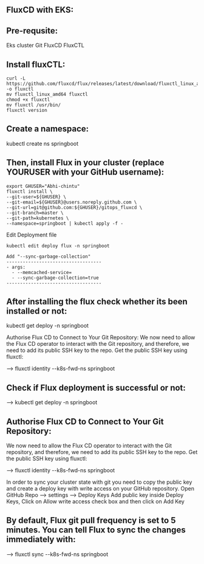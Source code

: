 FluxCD with EKS:
----------------
Pre-requsite:
-------------
Eks cluster
Git
FluxCD
FluxCTL

Install fluxCTL:
---------------
    curl -L https://github.com/fluxcd/flux/releases/latest/download/fluxctl_linux_amd64 -o fluxctl 
    mv fluxctl_linux_amd64 fluxctl
    chmod +x fluxctl
    mv fluxctl /usr/bin/
    fluxctl version

Create a namespace:
-------------------
kubectl create ns springboot

Then, install Flux in your cluster (replace YOURUSER with your GitHub username):
--------------------------------------------------------------------------------
    export GHUSER="Abhi-chintu"
    fluxctl install \
    --git-user=${GHUSER} \
    --git-email=${GHUSER}@users.noreply.github.com \
    --git-url=git@github.com:${GHUSER}/gitops_fluxcd \
    --git-branch=master \
    --git-path=kubernetes \
    --namespace=springboot | kubectl apply -f -


 Edit Deployment file
  
    kubectl edit deploy flux -n springboot
    
    Add "--sync-garbage-collection"
    -----------------------------------
    - args:
      - --memcached-service=
      - --sync-garbage-collection=true    
    -----------------------------------

After installing the flux check whether its been installed or not:
-----------------------------------------------------------------
kubectl get deploy -n springboot

Authorise Flux CD to Connect to Your Git Repository:
We now need to allow the Flux CD operator to interact with the Git repository, and therefore, we need to add its public SSH key to the repo.
Get the public SSH key using fluxctl:

--> fluxctl identity --k8s-fwd-ns springboot

Check if Flux deployment is successful or not:
---------------------------------------------
--> kubectl get deploy -n springboot

Authorise Flux CD to Connect to Your Git Repository:
----------------------------------------------------
We now need to allow the Flux CD operator to interact with the Git repository, and therefore, we need to add its public SSH key to the repo.
Get the public SSH key using fluxctl:

--> fluxctl identity --k8s-fwd-ns springboot

In order to sync your cluster state with git you need to copy the public key and create a deploy key with write access on your GitHub repository. 
Open GitHub Repo --> settings --> Deploy Keys Add public key inside Deploy Keys, 
Click on Allow write access check box and then click on Add Key

By default, Flux git pull frequency is set to 5 minutes. You can tell Flux to sync the changes immediately with:
----------------------------------------------------------------------------------------------------------------
--> fluxctl sync --k8s-fwd-ns springboot


